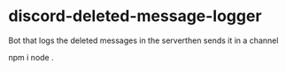 # discord-deleted-message-logger
Bot that logs the deleted messages in the serverthen sends it in a channel

npm i
node .

